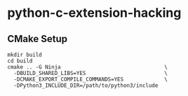 # python-c-extension-hacking

## CMake Setup

```shell
mkdir build
cd build
cmake .. -G Ninja                                 \
  -DBUILD_SHARED_LIBS=YES                         \
  -DCMAKE_EXPORT_COMPILE_COMMANDS=YES             \
  -DPython3_INCLUDE_DIR=/path/to/python3/include
```
